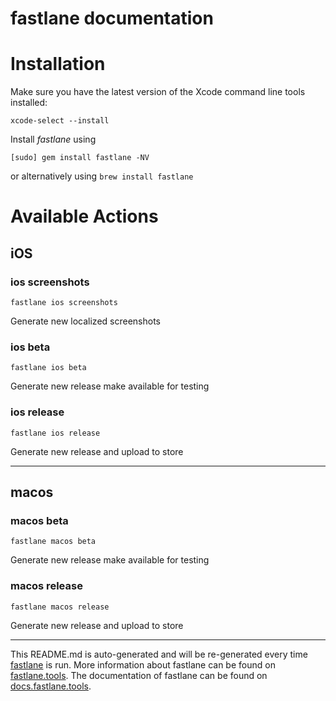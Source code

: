 fastlane documentation
================
# Installation

Make sure you have the latest version of the Xcode command line tools installed:

```
xcode-select --install
```

Install _fastlane_ using
```
[sudo] gem install fastlane -NV
```
or alternatively using `brew install fastlane`

# Available Actions
## iOS
### ios screenshots
```
fastlane ios screenshots
```
Generate new localized screenshots
### ios beta
```
fastlane ios beta
```
Generate new release make available for testing
### ios release
```
fastlane ios release
```
Generate new release and upload to store

----

## macos
### macos beta
```
fastlane macos beta
```
Generate new release make available for testing
### macos release
```
fastlane macos release
```
Generate new release and upload to store

----

This README.md is auto-generated and will be re-generated every time [fastlane](https://fastlane.tools) is run.
More information about fastlane can be found on [fastlane.tools](https://fastlane.tools).
The documentation of fastlane can be found on [docs.fastlane.tools](https://docs.fastlane.tools).
